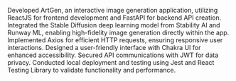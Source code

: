 Developed ArtGen, an interactive image generation application, utilizing ReactJS for frontend development and FastAPI for backend API creation. 
Integrated the Stable Diffusion deep learning model from Stability AI and Runway ML, enabling high-fidelity image generation directly within the app.
Implemented Axios for efficient HTTP requests, ensuring responsive user interactions. 
Designed a user-friendly interface with Chakra UI for enhanced accessibility.
Secured API communications with JWT for data privacy.
Conducted local deployment and testing using Jest and React Testing Library to validate functionality and performance.
